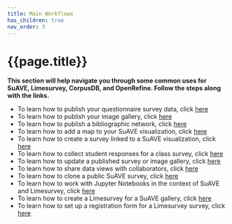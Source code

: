 ```yaml
---
title: Main Workflows
has_children: true
nav_order: 3
---
```


# {{page.title}}

**This section will help navigate you through some common uses for SuAVE, Limesurvey, CorpusDB, and OpenRefine. Follow the steps along with the links.**

- To learn how to publish your questionnaire survey data, click [here]()
- To learn how to publish your image gallery, click [here]()
- To learn how to publish a bibliographic network, click [here]()
- To learn how to add a map to your SuAVE visualization, click [here]()
- To learn how to create a survey linked to a SuAVE visualization, click [here]()
- To learn how to collect student responses for a class survey, click [here]()
- To learn how to update a published survey or image gallery, click [here]()
- To learn how to share data views with collaborators, click [here]()
- To learn how to clone a public SuAVE survey, click [here]()
- To learn how to work with Jupyter Notebooks in the context of SuAVE and Limesurvey, click [here]()
- To learn how to create a Limesurvey for a SuAVE gallery, click [here]()
- To learn how to set up a registration form for a Limesurvey survey, click [here]()
